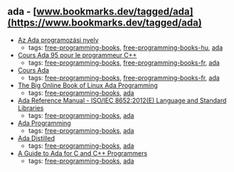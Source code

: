 ada - [www.bookmarks.dev/tagged/ada](https://www.bookmarks.dev/tagged/ada)
---
* [Az Ada programozási nyelv](http://mek.oszk.hu/01200/01256/index.phtml)
    * tags: [free-programming-books](../tagged/free-programming-books.md), [free-programming-books-hu](../tagged/free-programming-books-hu.md), [ada](../tagged/ada.md)
* [Cours Ada 95 pour le programmeur C++](http://d.feneuille.free.fr/c++%20to%20ada%201.0a.pdf)
    * tags: [free-programming-books](../tagged/free-programming-books.md), [free-programming-books-fr](../tagged/free-programming-books-fr.md), [ada](../tagged/ada.md)
* [Cours Ada](http://d.feneuille.free.fr/cours-ada-iut.zip)
    * tags: [free-programming-books](../tagged/free-programming-books.md), [free-programming-books-fr](../tagged/free-programming-books-fr.md), [ada](../tagged/ada.md)
* [The Big Online Book of Linux Ada Programming](http://www.pegasoft.ca/resources/boblap/book.html)
    * tags: [free-programming-books](../tagged/free-programming-books.md), [ada](../tagged/ada.md)
* [Ada Reference Manual - ISO/IEC 8652:2012(E) Language and Standard Libraries](http://www.ada-auth.org/standards/12rm/RM-Final.pdf)
    * tags: [free-programming-books](../tagged/free-programming-books.md), [ada](../tagged/ada.md)
* [Ada Programming](https://en.wikibooks.org/wiki/Ada_Programming)
    * tags: [free-programming-books](../tagged/free-programming-books.md), [ada](../tagged/ada.md)
* [Ada Distilled](http://www.adapower.com/pdfs/AdaDistilled07-27-2003.pdf)
    * tags: [free-programming-books](../tagged/free-programming-books.md), [ada](../tagged/ada.md)
* [A Guide to Ada for C and C++ Programmers](http://www.cs.uni.edu/~mccormic/4740/guide-c2ada.pdf)
    * tags: [free-programming-books](../tagged/free-programming-books.md), [ada](../tagged/ada.md)
